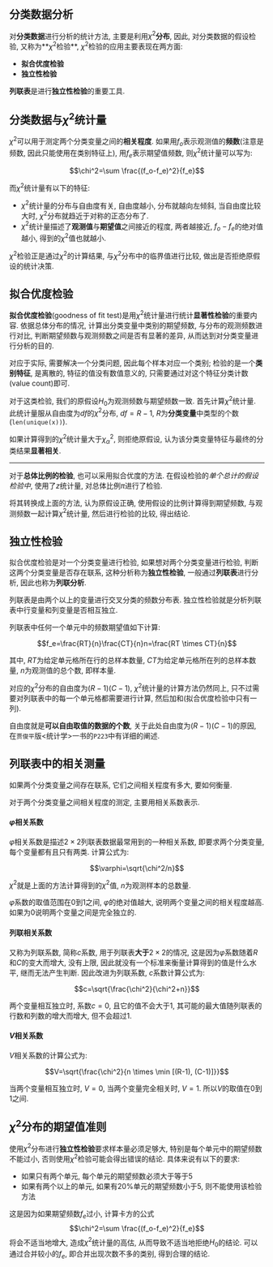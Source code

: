 ## 分类数据分析

对**分类数据**进行分析的统计方法, 主要是利用$\chi^2$**分布**, 因此, 对分类数据的假设检验, 又称为**$\chi^2$检验**, $\chi^2$检验的应用主要表现在两方面:

- **拟合优度检验**
- **独立性检验**

**列联表**是进行**独立性检验**的重要工具.

## 分类数据与$\chi^2$统计量

$\chi^2$可以用于测定两个分类变量之间的**相关程度**. 如果用$f_o$表示观测值的**频数**(注意是频数, 因此只能使用在类别特征上), 用$f_e$表示期望值频数, 则$\chi^2$统计量可以写为:

$$\chi^2=\sum \frac{(f_o-f_e)^2}{f_e}$$

而$\chi^2$统计量有以下的特征:

- $\chi^2$统计量的分布与自由度有关, 自由度越小, 分布就越向左倾斜, 当自由度比较大时, $\chi^2$分布就趋近于对称的正态分布了.
- $\chi^2$统计量描述了**观测值**与**期望值**之间接近的程度, 两者越接近, $f_o-f_e$的绝对值越小, 得到的$\chi^2$值也就越小.

$\chi^2$检验正是通过$\chi^2$的计算结果, 与$\chi^2$分布中的临界值进行比较, 做出是否拒绝原假设的统计决策.

## 拟合优度检验

**拟合优度检验**(goodness of fit test)是用$\chi^2$统计量进行统计**显著性检验**的重要内容. 依据总体分布的情况, 计算出分类变量中类别的期望频数, 与分布的观测频数进行对比, 判断期望频数与观测频数之间是否有显著的差异, 从而达到对分类变量进行分析的目的.

对应于实际, 需要解决一个分类问题, 因此每个样本对应一个类别; 检验的是一个**类别特征**, 是离散的, 特征的值没有数值意义的, 只需要通过对这个特征分类计数(value count)即可.

对于这类检验, 我们的原假设$H_0$为观测频数与期望频数一致. 首先计算$\chi^2$统计量. 此统计量服从自由度为$df$的$\chi^2$分布, $df=R-1$, $R$为**分类变量**中类型的个数(`len(unique(x))`).

如果计算得到的$\chi^2$统计量大于$\chi^2_{\alpha}$, 则拒绝原假设, 认为该分类变量特征与最终的分类结果**显著相关**.

---

对于**总体比例的检验**, 也可以采用拟合优度的方法. 在假设检验的*单个总计的假设检验中*, 使用了$z$统计量, 对总体比例$\pi$进行了检验.

将其转换成上面的方法, 认为原假设正确, 使用假设的比例计算得到期望频数, 与观测频数一起计算$\chi^2$统计量, 然后进行检验的比较, 得出结论.

## 独立性检验

拟合优度检验是对一个分类变量进行检验, 如果想对两个分类变量进行检验, 判断这两个分类变量是否存在联系, 这种分析称为**独立性检验**, 一般通过**列联表**进行分析, 因此也称为**列联分析**.

列联表是由两个以上的变量进行交叉分类的频数分布表. 独立性检验就是分析列联表中行变量和列变量是否相互独立.

列联表中任何一个单元中的频数期望值如下计算:

$$f_e=\frac{RT}{n}\frac{CT}{n}n=\frac{RT \times CT}{n}$$

其中, $RT$为给定单元格所在行的总样本数量, $CT$为给定单元格所在列的总样本数量, $n$为观测值的总个数, 即样本量.

对应的$\chi^2$分布的自由度为$(R-1)(C-1)$, $\chi^2$统计量的计算方法仍然同上, 只不过需要对列联表中的每一个单元格都需要进行计算, 然后加和(拟合优度检验中只有一列).

自由度就是**可以自由取值的数据的个数**, 关于此处自由度为$(R-1)(C-1)$的原因, 在`贾俊平`版<统计学>一书的`P223`中有详细的阐述.

## 列联表中的相关测量

如果两个分类变量之间存在联系, 它们之间相关程度有多大, 要如何衡量.

对于两个分类变量之间相关程度的测定, 主要用相关系数表示.

#### $\varphi$相关系数

$\varphi$相关系数是描述$2 \times 2$列联表数据最常用到的一种相关系数, 即要求两个分类变量, 每个变量都有且只有两类. 计算公式为:

$$\varphi=\sqrt{\chi^2/n}$$

$\chi^2$就是上面的方法计算得到的$\chi^2$值, $n$为观测样本的总数量.

$\varphi$系数的取值范围在0到1之间, $\varphi$的绝对值越大, 说明两个变量之间的相关程度越高. 如果为0说明两个变量之间是完全独立的.

#### 列联相关系数

又称为列联系数, 简称$c$系数, 用于列联表**大于**$2 \times 2$的情况, 这是因为$\varphi$系数随着$R$和$C$的变大而增大, 没有上限, 因此就没有一个标准来衡量计算得到的值是什么水平, 继而无法产生判断. 因此改进为列联系数, $c$系数计算公式为:

$$c=\sqrt{\frac{\chi^2}{\chi^2+n}}$$

两个变量相互独立时, 系数$c=0$, 且它的值不会大于1, 其可能的最大值随列联表的行数和列数的增大而增大, 但不会超过1.

#### $V$相关系数

$V$相关系数的计算公式为:

$$V=\sqrt{\frac{\chi^2}{n \times \min [(R-1), (C-1)]}}$$

当两个变量相互独立时, $V=0$, 当两个变量完全相关时, $V=1$. 所以$V$的取值在0到1之间.

## $\chi^2$分布的期望值准则

使用$\chi^2$分布进行**独立性检验**要求样本量必须足够大, 特别是每个单元中的期望频数不能过小, 否则使用$\chi^2$检验可能会得出错误的结论. 具体来说有以下的要求:

- 如果只有两个单元, 每个单元的期望频数必须大于等于5
- 如果有两个以上的单元, 如果有20%单元的期望频数小于5, 则不能使用该检验方法

这是因为如果期望频数$f_e$过小, 计算卡方的公式$$\chi^2=\sum \frac{(f_o-f_e)^2}{f_e}$$将会不适当地增大, 造成$\chi^2$统计量的高估, 从而导致不适当地拒绝$H_0$的结论. 可以通过合并较小的$f_e$, 即合并出现次数不多的类别, 得到合理的结论.

